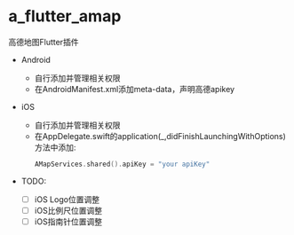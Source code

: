 # a_flutter_amap

高德地图Flutter插件

- Android
  - 自行添加并管理相关权限
  - 在AndroidManifest.xml添加meta-data，声明高德apikey

- iOS
  - 自行添加并管理相关权限
  - 在AppDelegate.swift的application(_,didFinishLaunchingWithOptions)方法中添加:
    ```swift
    AMapServices.shared().apiKey = "your apiKey"
    ```

- TODO:
    - [ ] iOS Logo位置调整
    - [ ] iOS比例尺位置调整
    - [ ] iOS指南针位置调整

